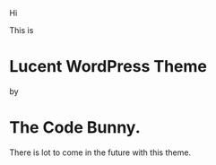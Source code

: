 Hi

This is <h1> Lucent WordPress Theme </h1> by <h1> The Code Bunny. </h1> There is lot to come in the future with this theme.

